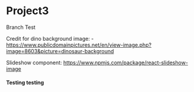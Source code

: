 # Project3

Branch Test





Credit for dino background image:
-https://www.publicdomainpictures.net/en/view-image.php?image=8603&picture=dinosaur-background



Slideshow component: 
https://www.npmjs.com/package/react-slideshow-image

#### Testing testing